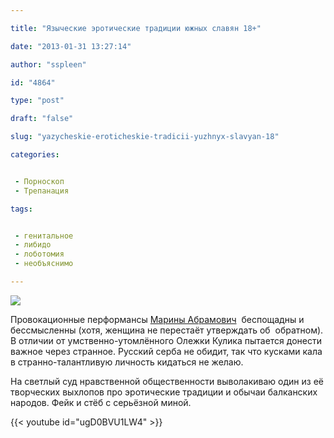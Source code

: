 ```yaml
---

title: "Языческие эротические традиции южных славян 18+"

date: "2013-01-31 13:27:14"

author: "sspleen"

id: "4864"

type: "post"

draft: "false"

slug: "yazycheskie-eroticheskie-tradicii-yuzhnyx-slavyan-18"

categories:


 - Порноскоп
 - Трепанация

tags:


 - генитальное
 - либидо
 - лоботомия
 - необъяснимо

---
```

[![](/uploads/2013/01/marina_abramovich2.jpg)](/2013/01/yazycheskie-eroticheskie-tradicii-yuzhnyx-slavyan-18/atifa-34-indd-3/)  
  
Провокационные перформансы [Марины Абрамович](http://ru.wikipedia.org/wiki/%C0%E1%F0%E0%EC%EE%E2%E8%F7,_%CC%E0%F0%E8%ED%E0)  беспощадны и бессмысленны (хотя, женщина не перестаёт утверждать об  обратном). В отличии от умственно-утомлённого Олежки Кулика пытается донести важное через странное. Русский серба не обидит, так что кусками кала в странно-талантливую личность кидаться не желаю.  
  
На светлый суд нравственной общественности выволакиваю один из её творческих выхлопов про эротические традиции и обычаи балканских народов. Фейк и стёб с серьёзной миной.  
  
{{< youtube id="ugD0BVU1LW4" >}}